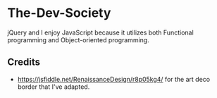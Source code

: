 # The-Dev-Society
jQuery and I enjoy JavaScript because it utilizes both Functional programming and Object-oriented programming.


## Credits
 - https://jsfiddle.net/RenaissanceDesign/r8p05kg4/  for the art deco border that I've adapted.